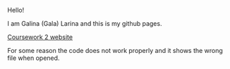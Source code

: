 Hello!

I am Galina (Gala) Larina and this is my github pages.

[Coursework 2 website](https:///DMU-P2607972.github.io/CW2/HomePage.html/)

For some reason the code does not work properly and it shows the wrong file when opened.
